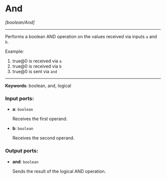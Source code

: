 # And

_[boolean/And]_

---

Performs a boolean AND operation on the values received via inputs `a` and `b`.  
  
Example:  
  
1. true@0 is received via `a`  
2. true@0 is received via `b`  
3. true@0 is sent via `and`  

---

__Keywords__: boolean, and, logical

### Input ports:

* __a__: ` boolean `

    Receives the first operand.


* __b__: ` boolean `

    Receives the second operand.

### Output ports:

* __and__: ` boolean `

    Sends the result of the logical AND operation.

